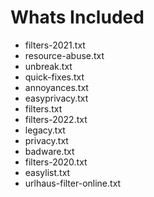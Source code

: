 # Whats Included
- filters-2021.txt
- resource-abuse.txt
- unbreak.txt
- quick-fixes.txt
- annoyances.txt
- easyprivacy.txt
- filters.txt
- filters-2022.txt
- legacy.txt
- privacy.txt
- badware.txt
- filters-2020.txt
- easylist.txt
- urlhaus-filter-online.txt